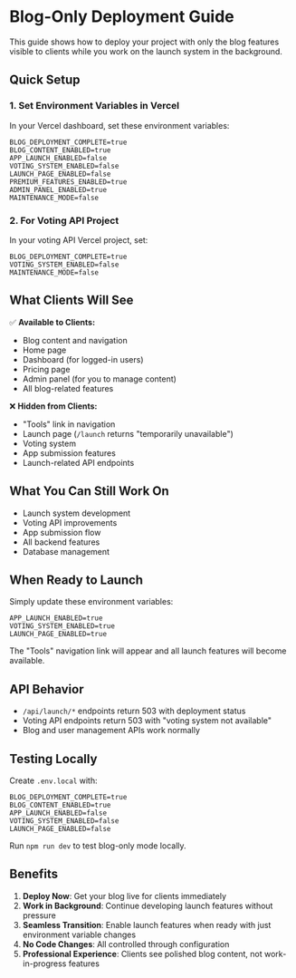 # Blog-Only Deployment Guide

This guide shows how to deploy your project with only the blog features visible to clients while you work on the launch system in the background.

## Quick Setup

### 1. Set Environment Variables in Vercel

In your Vercel dashboard, set these environment variables:

```
BLOG_DEPLOYMENT_COMPLETE=true
BLOG_CONTENT_ENABLED=true
APP_LAUNCH_ENABLED=false
VOTING_SYSTEM_ENABLED=false
LAUNCH_PAGE_ENABLED=false
PREMIUM_FEATURES_ENABLED=true
ADMIN_PANEL_ENABLED=true
MAINTENANCE_MODE=false
```

### 2. For Voting API Project

In your voting API Vercel project, set:

```
BLOG_DEPLOYMENT_COMPLETE=true
VOTING_SYSTEM_ENABLED=false
MAINTENANCE_MODE=false
```

## What Clients Will See

✅ **Available to Clients:**
- Blog content and navigation
- Home page
- Dashboard (for logged-in users)
- Pricing page
- Admin panel (for you to manage content)
- All blog-related features

❌ **Hidden from Clients:**
- "Tools" link in navigation
- Launch page (`/launch` returns "temporarily unavailable")
- Voting system
- App submission features
- Launch-related API endpoints

## What You Can Still Work On

- Launch system development
- Voting API improvements
- App submission flow
- All backend features
- Database management

## When Ready to Launch

Simply update these environment variables:

```
APP_LAUNCH_ENABLED=true
VOTING_SYSTEM_ENABLED=true
LAUNCH_PAGE_ENABLED=true
```

The "Tools" navigation link will appear and all launch features will become available.

## API Behavior

- `/api/launch/*` endpoints return 503 with deployment status
- Voting API endpoints return 503 with "voting system not available"
- Blog and user management APIs work normally

## Testing Locally

Create `.env.local` with:

```
BLOG_DEPLOYMENT_COMPLETE=true
BLOG_CONTENT_ENABLED=true
APP_LAUNCH_ENABLED=false
VOTING_SYSTEM_ENABLED=false
LAUNCH_PAGE_ENABLED=false
```

Run `npm run dev` to test blog-only mode locally.

## Benefits

1. **Deploy Now**: Get your blog live for clients immediately
2. **Work in Background**: Continue developing launch features without pressure
3. **Seamless Transition**: Enable launch features when ready with just environment variable changes
4. **No Code Changes**: All controlled through configuration
5. **Professional Experience**: Clients see polished blog content, not work-in-progress features
